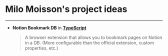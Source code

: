# Milo Moisson's project ideas

---

-   **Notion Bookmark DB** in [**TypeScript**](https://www.typescriptlang.org/)
    > A browser extension that allows you to bookmark pages on Notion in a DB. (More configurable than the official extension, custom properties, etc.)
